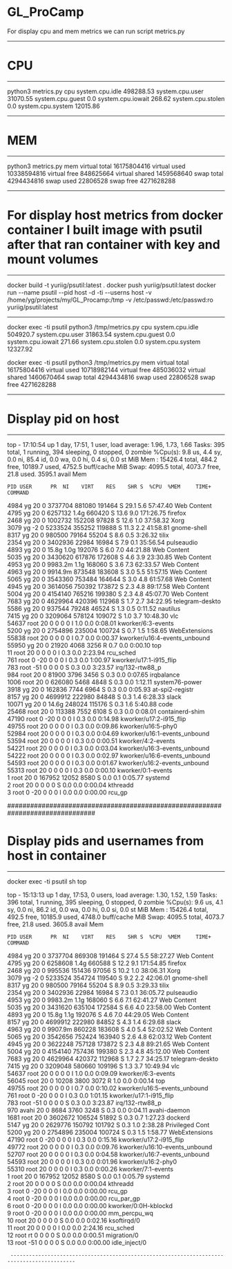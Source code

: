 # GL_ProCamp

For display cpu and mem metrics we can run script metrics.py

-------------------------------------------------------------------------------------------
# CPU

-------------------------------------------------------------------------------------------

python3 metrics.py cpu
system.cpu.idle 498288.53 
system.cpu.user 31070.55 
system.cpu.guest 0.0 
system.cpu.iowait 268.62 
system.cpu.stolen 0.0 
system.cpu.system 12015.86


-------------------------------------------------------------------------------------------

# MEM 

-------------------------------------------------------------------------------------------

python3 metrics.py mem
virtual total 16175804416 
virtual used 10338594816 
virtual free 848625664 
virtual shared 1459568640
swap total 4294434816 
swap used 22806528 
swap free 4271628288

-------------------------------------------------------------------------------------------

# For display host metrics from docker container I built image with psutil after that ran container with key and mount volumes

-------------------------------------------------------------------------------------------

docker build -t yuriig/psutil:latest .
docker push yuriig/psutil:latest
docker run --name psutil --pid host -d -ti --userns host -v /home/yg/projects/my/GL_Procamp:/tmp -v /etc/passwd:/etc/passwd:ro yuriig/psutil:latest

-------------------------------------------------------------------------------------------

docker exec -ti psutil python3 /tmp/metrics.py cpu
system.cpu.idle 504920.7 
system.cpu.user 31863.54 
system.cpu.guest 0.0 
system.cpu.iowait 271.66 
system.cpu.stolen 0.0 
system.cpu.system 12327.92

docker exec -ti psutil python3 /tmp/metrics.py mem
virtual total 16175804416 
virtual used 10718982144 
virtual free 485036032 
virtual shared 1460670464
swap total 4294434816 
swap used 22806528 
swap free 4271628288


-------------------------------------------------------------------------------------------
 
# Display pid on host

-------------------------------------------------------------------------------------------

top - 17:10:54 up 1 day, 17:51,  1 user,  load average: 1.96, 1.73, 1.66
Tasks: 395 total,   1 running, 394 sleeping,   0 stopped,   0 zombie
%Cpu(s):  9.8 us,  4.4 sy,  0.0 ni, 85.4 id,  0.0 wa,  0.0 hi,  0.4 si,  0.0 st
MiB Mem :  15426.4 total,    484.2 free,  10189.7 used,   4752.5 buff/cache
MiB Swap:   4095.5 total,   4073.7 free,     21.8 used.   3595.1 avail Mem 

    PID USER      PR  NI    VIRT    RES    SHR S  %CPU  %MEM     TIME+ COMMAND                                                                         
   4984 yg        20   0 3737704 881080 191464 S  29.1   5.6  57:47.40 Web Content                                                                     
   4795 yg        20   0 6257132   1.4g 660420 S  13.6   9.0 171:26.75 firefox                                                                         
   2468 yg        20   0 1002732 152208  97828 S  12.6   1.0  37:58.32 Xorg                                                                            
   3079 yg        -2   0 5233524 355252 119888 S  11.3   2.2  41:58.81 gnome-shell                                                                     
   8317 yg        20   0  980500  79164  55204 S   8.6   0.5   3:26.32 tilix                                                                           
   2354 yg        20   0 3402936  22984  16984 S   7.9   0.1  35:56.54 pulseaudio                                                                      
   4893 yg        20   0   15.8g   1.0g 192076 S   6.0   7.0  44:21.88 Web Content                                                                     
   5035 yg        20   0 3430620 617876 172608 S   4.6   3.9  23:30.85 Web Content                                                                     
   4953 yg        20   0 9983.2m   1.1g 168060 S   3.6   7.3  62:33.57 Web Content                                                                     
   4963 yg        20   0 9914.9m 873548 183608 S   3.0   5.5  51:57.15 Web Content                                                                     
   5065 yg        20   0 3543360 753484 164644 S   3.0   4.8  61:57.68 Web Content                                                                     
   4945 yg        20   0 3614056 750392 173872 S   2.3   4.8  89:17.58 Web Content                                                                     
   5004 yg        20   0 4154140 765216 199380 S   2.3   4.8  45:07.70 Web Content                                                                     
   7683 yg        20   0 4629964 420396 112968 S   1.7   2.7  34:22.95 telegram-deskto                                                                 
   5586 yg        20   0  937544  79248  46524 S   1.3   0.5   0:11.52 nautilus                                                                        
   7415 yg        20   0 3209064 578124 109072 S   1.0   3.7  10:48.30 vlc                                                                             
  54637 root      20   0       0      0      0 I   1.0   0.0   0:08.01 kworker/6:3-events                                                              
   5200 yg        20   0 2754896 235004 100724 S   0.7   1.5   1:58.65 WebExtensions                                                                   
  55838 root      20   0       0      0      0 I   0.7   0.0   0:00.37 kworker/u16:4-events_unbound                                                    
  55950 yg        20   0   21920   4068   3256 R   0.7   0.0   0:00.10 top                                                                             
     11 root      20   0       0      0      0 I   0.3   0.0   2:23.94 rcu_sched                                                                       
    761 root       0 -20       0      0      0 I   0.3   0.0   1:00.97 kworker/u17:1-i915_flip                                                         
    783 root     -51   0       0      0      0 S   0.3   0.0   3:23.57 irq/132-rtw88_p                                                                 
    984 root      20   0   81900   3796   3456 S   0.3   0.0   0:07.65 irqbalance                                                                      
   1006 root      20   0  626080   5468   4848 S   0.3   0.0   1:12.11 system76-power                                                                  
   3918 yg        20   0  162836   7744   6964 S   0.3   0.0   0:05.93 at-spi2-registr                                                                 
   8157 yg        20   0 4699912 222980  84848 S   0.3   1.4   6:28.33 slack                                                                           
  10071 yg        20   0   14.6g 248024 115176 S   0.3   1.6   5:40.88 code                                                                            
  25468 root      20   0  113388   7552   6108 S   0.3   0.0   0:08.01 containerd-shim                                                                 
  47190 root       0 -20       0      0      0 I   0.3   0.0   0:14.98 kworker/u17:2-i915_flip                                                         
  49755 root      20   0       0      0      0 I   0.3   0.0   0:09.86 kworker/u16:5-phy0                                                              
  52984 root      20   0       0      0      0 I   0.3   0.0   0:04.69 kworker/u16:1-events_unbound                                                    
  53594 root      20   0       0      0      0 I   0.3   0.0   0:00.51 kworker/4:2-events                                                              
  54221 root      20   0       0      0      0 I   0.3   0.0   0:03.04 kworker/u16:3-events_unbound                                                    
  54222 root      20   0       0      0      0 I   0.3   0.0   0:02.97 kworker/u16:6-events_unbound                                                    
  54593 root      20   0       0      0      0 I   0.3   0.0   0:01.67 kworker/u16:2-events_unbound                                                    
  55313 root      20   0       0      0      0 I   0.3   0.0   0:00.10 kworker/0:1-events                                                              
      1 root      20   0  167952  12052   8580 S   0.0   0.1   0:05.77 systemd                                                                         
      2 root      20   0       0      0      0 S   0.0   0.0   0:00.04 kthreadd                                                                        
      3 root       0 -20       0      0      0 I   0.0   0.0   0:00.00 rcu_gp
      

###############################################################################

# Display pids and usernames from host in container 

-------------------------------------------------------------------------------------------

docker exec -ti psutil sh
top

top - 15:13:13 up 1 day, 17:53,  0 users,  load average: 1.30, 1.52, 1.59
Tasks: 396 total,   1 running, 395 sleeping,   0 stopped,   0 zombie
%Cpu(s):  9.6 us,  4.1 sy,  0.0 ni, 86.2 id,  0.0 wa,  0.0 hi,  0.0 si,  0.0 st
MiB Mem :  15426.4 total,    492.5 free,  10185.9 used,   4748.0 buff/cache
MiB Swap:   4095.5 total,   4073.7 free,     21.8 used.   3605.8 avail Mem 

    PID USER      PR  NI    VIRT    RES    SHR S  %CPU  %MEM     TIME+ COMMAND                                                                         
   4984 yg        20   0 3737704 869308 191464 S  27.4   5.5  58:27.27 Web Content                                                                     
   4795 yg        20   0 6258608   1.4g 660588 S  12.2   9.1 171:54.85 firefox                                                                         
   2468 yg        20   0  995536 151436  97056 S  10.2   1.0  38:06.31 Xorg                                                                            
   3079 yg        -2   0 5233524 354724 119540 S   9.2   2.2  42:06.01 gnome-shell                                                                     
   8317 yg        20   0  980500  79164  55204 S   8.9   0.5   3:29.33 tilix                                                                           
   2354 yg        20   0 3402936  22984  16984 S   7.3   0.1  36:05.72 pulseaudio                                                                      
   4953 yg        20   0 9983.2m   1.1g 168060 S   6.6   7.1  62:41.27 Web Content                                                                     
   5035 yg        20   0 3431620 635104 172584 S   6.6   4.0  23:58.00 Web Content                                                                     
   4893 yg        20   0   15.8g   1.1g 192076 S   4.6   7.0  44:29.05 Web Content                                                                     
   8157 yg        20   0 4699912 222980  84852 S   4.3   1.4   6:29.68 slack                                                                           
   4963 yg        20   0 9907.9m 860228 183608 S   4.0   5.4  52:02.52 Web Content                                                                     
   5065 yg        20   0 3542656 752424 163940 S   2.6   4.8  62:03.12 Web Content                                                                     
   4945 yg        20   0 3622248 757128 173872 S   2.3   4.8  89:21.65 Web Content                                                                     
   5004 yg        20   0 4154140 757436 199380 S   2.3   4.8  45:12.00 Web Content                                                                     
   7683 yg        20   0 4629964 420372 112968 S   1.7   2.7  34:25.17 telegram-deskto                                                                 
   7415 yg        20   0 3209048 580660 109196 S   1.3   3.7  10:49.94 vlc                                                                             
  54637 root      20   0       0      0      0 I   1.0   0.0   0:09.09 kworker/6:3-events                                                              
  56045 root      20   0   10208   3800   3072 R   1.0   0.0   0:00.14 top                                                                             
  49755 root      20   0       0      0      0 I   0.7   0.0   0:10.02 kworker/u16:5-events_unbound                                                    
    761 root       0 -20       0      0      0 I   0.3   0.0   1:01.15 kworker/u17:1-i915_flip                                                         
    783 root     -51   0       0      0      0 S   0.3   0.0   3:23.87 irq/132-rtw88_p                                                                 
    970 avahi     20   0    8684   3760   3248 S   0.3   0.0   0:04.11 avahi-daemon                                                                    
   1681 root      20   0 3602672 106524  51892 S   0.3   0.7   1:27.23 dockerd                                                                         
   5147 yg        20   0 2629776 150792 101792 S   0.3   1.0   2:38.28 Privileged Cont                                                                 
   5200 yg        20   0 2754896 235004 100724 S   0.3   1.5   1:58.77 WebExtensions                                                                   
  47190 root       0 -20       0      0      0 I   0.3   0.0   0:15.16 kworker/u17:2-i915_flip                                                         
  49772 root      20   0       0      0      0 I   0.3   0.0   0:09.76 kworker/u16:10-events_unbound                                                   
  52707 root      20   0       0      0      0 I   0.3   0.0   0:04.58 kworker/u16:7-events_unbound                                                    
  54593 root      20   0       0      0      0 I   0.3   0.0   0:01.96 kworker/u16:2-phy0                                                              
  55310 root      20   0       0      0      0 I   0.3   0.0   0:00.26 kworker/7:1-events                                                              
      1 root      20   0  167952  12052   8580 S   0.0   0.1   0:05.79 systemd                                                                         
      2 root      20   0       0      0      0 S   0.0   0.0   0:00.04 kthreadd                                                                        
      3 root       0 -20       0      0      0 I   0.0   0.0   0:00.00 rcu_gp                                                                          
      4 root       0 -20       0      0      0 I   0.0   0.0   0:00.00 rcu_par_gp                                                                      
      6 root       0 -20       0      0      0 I   0.0   0.0   0:00.00 kworker/0:0H-kblockd                                                            
      9 root       0 -20       0      0      0 I   0.0   0.0   0:00.00 mm_percpu_wq                                                                    
     10 root      20   0       0      0      0 S   0.0   0.0   0:02.16 ksoftirqd/0                                                                     
     11 root      20   0       0      0      0 I   0.0   0.0   2:24.16 rcu_sched                                                                       
     12 root      rt   0       0      0      0 S   0.0   0.0   0:00.51 migration/0                                                                     
     13 root     -51   0       0      0      0 S   0.0   0.0   0:00.00 idle_inject/0 
     
     -------------------------------------------------------------------------------------------
